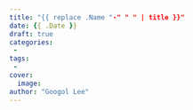 ```yaml
---
title: "{{ replace .Name "-" " " | title }}"
date: {{ .Date }}
draft: true
categories:
 -
tags:
 -
cover:
  image:
author: "Googol Lee"
---
```

